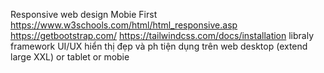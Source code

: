 Responsive web design
Mobie First
https://www.w3schools.com/html/html_responsive.asp
https://getbootstrap.com/
https://tailwindcss.com/docs/installation
libraly
framework
UI/UX
hiển thị đẹp và ph tiện dụng trên web desktop (extend large XXL) or tablet or mobie